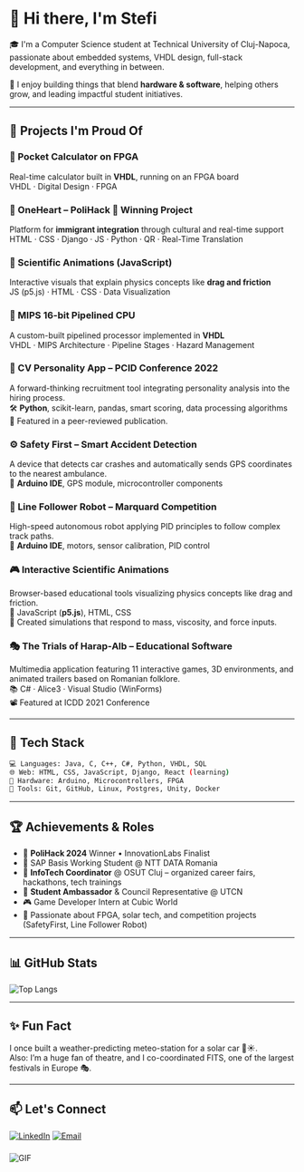 # 👋 Hi there, I'm Stefi

🎓 I'm a Computer Science student at Technical University of Cluj-Napoca, passionate about embedded systems, VHDL design, full-stack development, and everything in between.

🧠 I enjoy building things that blend **hardware & software**, helping others grow, and leading impactful student initiatives.

---

## 🚀 Projects I'm Proud Of

### 🧮 Pocket Calculator on FPGA
Real-time calculator built in **VHDL**, running on an FPGA board  
VHDL · Digital Design · FPGA

### 💜 OneHeart – PoliHack 🥇 Winning Project
Platform for **immigrant integration** through cultural and real-time support  
HTML · CSS · Django · JS · Python · QR · Real-Time Translation

### 🧪 Scientific Animations (JavaScript)
Interactive visuals that explain physics concepts like **drag and friction**  
JS (p5.js) · HTML · CSS · Data Visualization

### 🧪 MIPS 16-bit Pipelined CPU
A custom-built pipelined processor implemented in **VHDL**  
VHDL · MIPS Architecture · Pipeline Stages · Hazard Management

### 🧠 CV Personality App – PCID Conference 2022  
A forward-thinking recruitment tool integrating personality analysis into the hiring process.  
🛠 **Python**, scikit-learn, pandas, smart scoring, data processing algorithms  
📘 Featured in a peer-reviewed publication.

### ⚙️ Safety First – Smart Accident Detection  
A device that detects car crashes and automatically sends GPS coordinates to the nearest ambulance.  
🔧 **Arduino IDE**, GPS module, microcontroller components

### 🤖 Line Follower Robot – Marquard Competition  
High-speed autonomous robot applying PID principles to follow complex track paths.  
🔌 **Arduino IDE**, motors, sensor calibration, PID control

### 🎮 Interactive Scientific Animations  
Browser-based educational tools visualizing physics concepts like drag and friction.  
🎨 JavaScript (**p5.js**), HTML, CSS  
🧪 Created simulations that respond to mass, viscosity, and force inputs.

### 🎭 The Trials of Harap-Alb – Educational Software  
Multimedia application featuring 11 interactive games, 3D environments, and animated trailers based on Romanian folklore.  
📚 C# · Alice3 · Visual Studio (WinForms)  
📽 Featured at ICDD 2021 Conference

---

## 🧰 Tech Stack

```bash
💻 Languages: Java, C, C++, C#, Python, VHDL, SQL
🌐 Web: HTML, CSS, JavaScript, Django, React (learning)
🔌 Hardware: Arduino, Microcontrollers, FPGA
🧰 Tools: Git, GitHub, Linux, Postgres, Unity, Docker
```

---

## 🏆 Achievements & Roles

- 🥇 **PoliHack 2024** Winner • InnovationLabs Finalist
- 💼 SAP Basis Working Student @ NTT DATA Romania
- 🧠 **InfoTech Coordinator** @ OSUT Cluj – organized career fairs, hackathons, tech trainings
- 🎤 **Student Ambassador** & Council Representative @ UTCN
- 🎮 Game Developer Intern at Cubic World
- 🤖 Passionate about FPGA, solar tech, and competition projects (SafetyFirst, Line Follower Robot)

---

## 📊 GitHub Stats

![Top Langs](https://github-readme-stats.vercel.app/api/top-langs/?username=stefi19&layout=compact&theme=tokyonight)

---

## ✨ Fun Fact

I once built a weather-predicting meteo-station for a solar car 🚗☀️.  
Also: I’m a huge fan of theatre, and I co-coordinated FITS, one of the largest festivals in Europe 🎭.

---

## 📫 Let's Connect

[![LinkedIn](https://img.shields.io/badge/LinkedIn-StefaniaMozacu-blue?logo=linkedin)](https://www.linkedin.com/in/stefania-mozacu)
[![Email](https://img.shields.io/badge/Email-stefaniamozacu1%40gmail.com-red)](mailto:stefaniamozacu1@gmail.com)

### 
![GIF](https://media2.giphy.com/media/v1.Y2lkPTc5MGI3NjExY3BlY2N3bndkd2o2eWEwd3E2bWd6cHl4aXVvMHl6N3dlbXJ0OHlsNCZlcD12MV9pbnRlcm5hbF9naWZfYnlfaWQmY3Q9Zw/UcQSokPVOjz1eBX9G2/giphy.gif)
